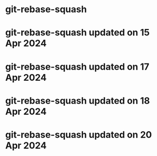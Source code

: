 # git-rebase-squash
# git-rebase-squash updated on 15 Apr 2024
# git-rebase-squash updated on 17 Apr 2024
# git-rebase-squash updated on 18 Apr 2024
# git-rebase-squash updated on 20 Apr 2024
